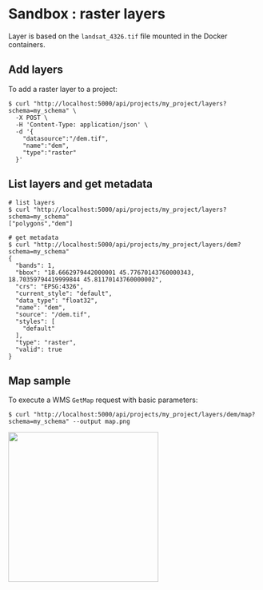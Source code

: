 # Sandbox : raster layers

Layer is based on the `landsat_4326.tif` file mounted in the Docker containers.

## Add layers

To add a raster layer to a project:

```` console
$ curl "http://localhost:5000/api/projects/my_project/layers?schema=my_schema" \
  -X POST \
  -H 'Content-Type: application/json' \
  -d '{
    "datasource":"/dem.tif",
    "name":"dem",
    "type":"raster"
  }'
````

## List layers and get metadata

```` console
# list layers
$ curl "http://localhost:5000/api/projects/my_project/layers?schema=my_schema"
["polygons","dem"]

# get metadata
$ curl "http://localhost:5000/api/projects/my_project/layers/dem?schema=my_schema"
{
  "bands": 1,
  "bbox": "18.6662979442000001 45.77670143760000343, 18.70359794419999844 45.81170143760000002",
  "crs": "EPSG:4326",
  "current_style": "default",
  "data_type": "float32",
  "name": "dem",
  "source": "/dem.tif",
  "styles": [
    "default"
  ],
  "type": "raster",
  "valid": true
}
````

## Map sample

To execute a WMS `GetMap` request with basic parameters:

```` console
$ curl "http://localhost:5000/api/projects/my_project/layers/dem/map?schema=my_schema" --output map.png
````

<img src="../../images/raster_dem_map.png" width="300">

